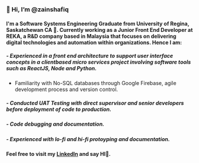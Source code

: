 ### 👋 Hi, I’m @zainshafiq

#### I'm a Software Systems Engineering Graduate from University of Regina, Saskatchewan CA 🌱. Currently working as a Junior Front End Developer at REKA, a R&D company based in Malaysia that focuses on delivering digital technologies and automation within organizations. Hence I am: 

##### - Experienced in a front end architecture to support user interface concepts in a clientbased micro services project involving software tools such as ReactJS, Node and Python.
- Familiarity with No-SQL databases through Google Firebase, agile development process and version control.
##### - Conducted UAT Testing with direct supervisor and senior developers before deployment of code to production.
##### - Code debugging and documentation.
##### - Experienced with lo-fi and hi-fi protoyping and documentation.

#### Feel free to visit my [LinkedIn](https://www.linkedin.com/in/ishraf-shafiq-zainuddin/) and say HI👋.

<!---
zainshafiq/zainshafiq is a ✨ special ✨ repository because its `README.md` (this file) appears on your GitHub profile.
You can click the Preview link to take a look at your changes.
--->
